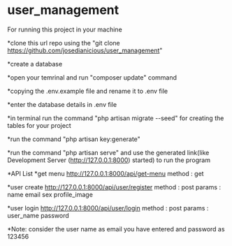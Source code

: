 # user_management

For running this project in your machine

*clone this url repo using the "git clone https://github.com/josedianicious/user_management"

*create a database 

*open your temrinal and run "composer update" command

*copying the .env.example file and rename it to .env file

*enter the database details in .env file 

*in terminal run the command "php artisan migrate --seed" for creating the tables for your project

*run the command "php artisan key:generate" 

*run the command "php artisan serve" and use the generated link(like Development Server (http://127.0.0.1:8000) started) to run the program 

*API List
*get menu
http://127.0.0.1:8000/api/get-menu
method : get

*user create
http://127.0.0.1:8000/api/user/register
method : post
params :
name
email
sex
profile_image

*user login
http://127.0.0.1:8000/api/user/login
method : post
params : 
user_name
password

*Note: consider the user name as email you have entered and password as 123456

